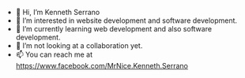 - 👋 Hi, I’m Kenneth Serrano
- 👀 I’m interested in website development and software development.
- 🌱 I’m currently learning web development and also software development.
- 💞️ I’m not looking at a collaboration yet.
- 📫 You can reach me at https://www.facebook.com/MrNice.Kenneth.Serrano

<!---
K-Karambit/K-Karambit is a ✨ special ✨ repository because its `README.md` (this file) appears on your GitHub profile.
You can click the Preview link to take a look at your changes.
--->
